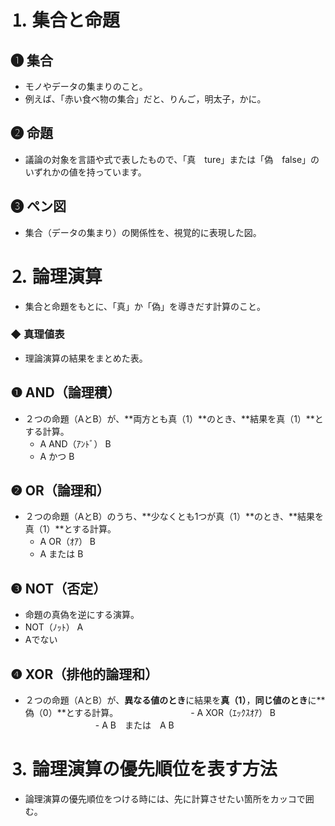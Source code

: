 # ⒈ 集合と命題
## ❶ 集合
- モノやデータの集まりのこと。
- 例えば、「赤い食べ物の集合」だと、りんご，明太子，かに。

## ❷ 命題
- 議論の対象を言語や式で表したもので、「真　ture」または「偽　false」のいずれかの値を持っています。

## ❸ ペン図
- 集合（データの集まり）の関係性を、視覚的に表現した図。

# ⒉ 論理演算
- 集合と命題をもとに、「真」か「偽」を導きだす計算のこと。

### ◆ 真理値表
- 理論演算の結果をまとめた表。

## ❶ AND（論理積）
- ２つの命題（AとB）が、**両方とも真（1）**のとき、**結果を真（1）**とする計算。
    - A AND（ｱﾝﾄﾞ） B
    - A かつ B

## ❷  OR（論理和）
- ２つの命題（AとB）のうち、**少なくとも1つが真（1）**のとき、**結果を真（1）**とする計算。
    - A OR（ｵｱ） B
    - A または B

## ❸ NOT（否定）
- 命題の真偽を逆にする演算。
- NOT（ﾉｯﾄ） A
- Aでない

## ❹ XOR（排他的論理和）
- ２つの命題（AとB）が、**異なる値のとき**に結果を**真（1）**，**同じ値のとき**に**偽（0）**とする計算。
　　　　　　　　- A XOR（ｴｯｸｽｵｱ） B
　　　　　　　　- A B　または　A B

# ⒊ 論理演算の優先順位を表す方法
- 論理演算の優先順位をつける時には、先に計算させたい箇所をカッコで囲む。
